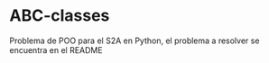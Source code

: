 # ABC-classes
Problema de POO para el S2A en Python, el problema a resolver se encuentra en el README

